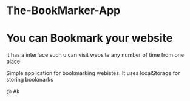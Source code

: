 # The-BookMarker-App

# You can Bookmark your website
it has a interface such u can visit website any number of time from one place

Simple application for bookmarking webistes. 
 It uses localStorage for storing bookmarks 

@ Ak
